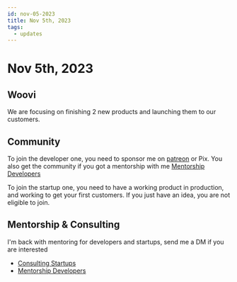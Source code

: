 ```yaml
---
id: nov-05-2023
title: Nov 5th, 2023
tags:
  - updates
---
```


# Nov 5th, 2023

## Woovi

We are focusing on finishing 2 new products and launching them to our customers.

## Community

To join the developer one, you need to sponsor me on [patreon](https://www.patreon.com/sibelius) or Pix.
You also get the community if you got a mentorship with me [Mentorship Developers](../../../paid-mentorship-developers.mdx)

To join the startup one, you need to have a working product in production, and working to get your first customers.
If you just have an idea, you are not eligible to join.

## Mentorship & Consulting

I'm back with mentoring for developers and startups, send me a DM if you are interested

- [Consulting Startups](../../../paid-consulting-startups.mdx)
- [Mentorship Developers](../../../paid-mentorship-developers.mdx)
